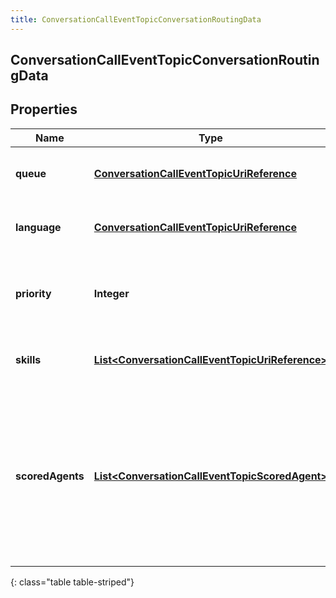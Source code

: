 ```yaml
---
title: ConversationCallEventTopicConversationRoutingData
---
```


## ConversationCallEventTopicConversationRoutingData

## Properties

| Name             | Type                                                                                                                     | Description                                                                                                                                   | Notes      |
| ---------------- | ------------------------------------------------------------------------------------------------------------------------ | --------------------------------------------------------------------------------------------------------------------------------------------- | ---------- |
| **queue**        | <!----><!---->[**ConversationCallEventTopicUriReference**](ConversationCallEventTopicUriReference.md)<!---->             | A UriReference for a resource                                                                                                                 | [optional] |
| **language**     | <!----><!---->[**ConversationCallEventTopicUriReference**](ConversationCallEventTopicUriReference.md)<!---->             | A UriReference for a resource                                                                                                                 | [optional] |
| **priority**     | <!----><!---->**Integer**<!---->                                                                                         | The priority of the conversation to use for routing decisions                                                                                 | [optional] |
| **skills**       | <!----><!---->[**List&lt;ConversationCallEventTopicUriReference&gt;**](ConversationCallEventTopicUriReference.md)<!----> | The skills to use for routing decisions                                                                                                       | [optional] |
| **scoredAgents** | <!----><!---->[**List&lt;ConversationCallEventTopicScoredAgent&gt;**](ConversationCallEventTopicScoredAgent.md)<!---->   | A collection of agents and their assigned scores for this conversation (0 - 100, higher being better), for use in routing to preferred agents | [optional] |

{: class="table table-striped"}

